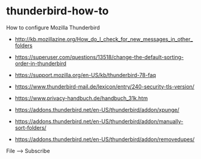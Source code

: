 # thunderbird-how-to
How to configure Mozilla Thunderbird

- http://kb.mozillazine.org/How_do_I_check_for_new_messages_in_other_folders
- https://superuser.com/questions/13518/change-the-default-sorting-order-in-thunderbird
- https://support.mozilla.org/en-US/kb/thunderbird-78-faq
- https://www.thunderbird-mail.de/lexicon/entry/240-security-tls-version/
- https://www.privacy-handbuch.de/handbuch_31k.htm

- https://addons.thunderbird.net/en-US/thunderbird/addon/xpunge/
- https://addons.thunderbird.net/en-US/thunderbird/addon/manually-sort-folders/
- https://addons.thunderbird.net/en-US/thunderbird/addon/removedupes/

File --> Subscribe
